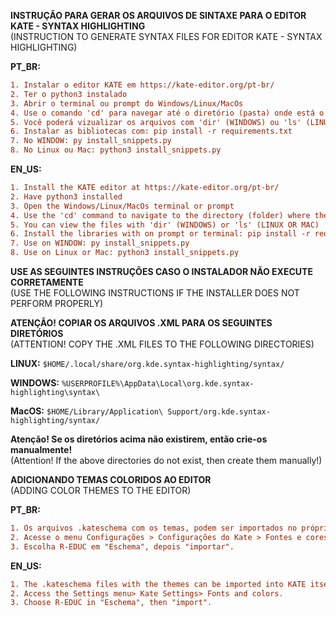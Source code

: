 **INSTRUÇÃO PARA GERAR OS ARQUIVOS DE SINTAXE PARA O EDITOR KATE - SYNTAX HIGHLIGHTING**\
(INSTRUCTION TO GENERATE SYNTAX FILES FOR EDITOR KATE - SYNTAX HIGHLIGHTING)

**PT_BR:**
```diff
1. Instalar o editor KATE em https://kate-editor.org/pt-br/
2. Ter o python3 instalado
3. Abrir o terminal ou prompt do Windows/Linux/MacOs
4. Use o comando 'cd' para navegar até o diretório (pasta) onde está o arquivo install_snippets.py
5. Você poderá vizualizar os arquivos com 'dir' (WINDOWS) ou 'ls' (LINUX OU MAC)
6. Instalar as bibliotecas com: pip install -r requirements.txt
7. No WINDOW: py install_snippets.py
8. No Linux ou Mac: python3 install_snippets.py
```

**EN_US:**
```diff
1. Install the KATE editor at https://kate-editor.org/pt-br/
2. Have python3 installed
3. Open the Windows/Linux/MacOs terminal or prompt
4. Use the 'cd' command to navigate to the directory (folder) where the install_snippets.py file is located
5. You can view the files with 'dir' (WINDOWS) or 'ls' (LINUX OR MAC)
6. Install the libraries with on prompt or terminal: pip install -r requirements.txt
7. Use on WINDOW: py install_snippets.py
8. Use on Linux or Mac: python3 install_snippets.py
```

**USE AS SEGUINTES INSTRUÇÕES CASO O INSTALADOR NÃO EXECUTE CORRETAMENTE**\
(USE THE FOLLOWING INSTRUCTIONS IF THE INSTALLER DOES NOT PERFORM PROPERLY)

**ATENÇÃO! COPIAR OS ARQUIVOS .XML PARA OS SEGUINTES DIRETÓRIOS**\
(ATTENTION! COPY THE .XML FILES TO THE FOLLOWING DIRECTORIES)

**LINUX:** `$HOME/.local/share/org.kde.syntax-highlighting/syntax/`

**WINDOWS:** `%USERPROFILE%\AppData\Local\org.kde.syntax-highlighting\syntax\`

**MacOS:** `$HOME/Library/Application\ Support/org.kde.syntax-highlighting/syntax/`


**Atenção! Se os diretórios acima não existirem, então crie-os manualmente!**\
(Attention! If the above directories do not exist, then create them manually!)


**ADICIONANDO TEMAS COLORIDOS AO EDITOR**\
(ADDING COLOR THEMES TO THE EDITOR)

**PT_BR:**
```diff
1. Os arquivos .kateschema com os temas, podem ser importados no próprio KATE
2. Acesse o menu Configurações > Configurações do Kate > Fontes e cores.
3. Escolha R-EDUC em "Eschema", depois "importar".
```

**EN_US:** 
```diff
1. The .kateschema files with the themes can be imported into KATE itself
2. Access the Settings menu> Kate Settings> Fonts and colors.
3. Choose R-EDUC in "Eschema", then "import".
```
